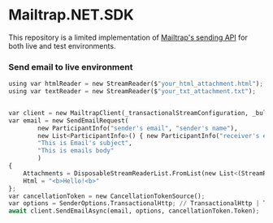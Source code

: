 # Mailtrap.NET.SDK

This repository is a limited implementation of [Mailtrap's sending API](https://api-docs.mailtrap.io/) for both live and test environments.

### Send email to live environment

```py
using var htmlReader = new StreamReader($"your_html_attachment.html");
using var textReader = new StreamReader($"your_txt_attachment.txt");


var client = new MailtrapClient(_transactionalStreamConfiguration, _bulkStreamConfiguration);
var email = new SendEmailRequest(
        new ParticipantInfo("sender's email", "sender's name"),
        new List<ParticipantInfo>() { new ParticipantInfo("receiver's email", "reciver's name") },
        "This is Email's subject",
        "This is emails body"
        )
{
    Attachments = DisposableStreamReaderList.FromList(new List<(StreamReader streamReader, string fileName)> { (htmlReader, "test.html"), (textReader, "text.txt") }),
    Html = "<b>Hello!<b>"
};
var cancellationToken = new CancellationTokenSource();
var options = SenderOptions.TransactionalHttp; // TransactionalHttp | TransactionalSmtp | BulkHttp | BulkSmtp
await client.SendEmailAsync(email, options, cancellationToken.Token);

```
